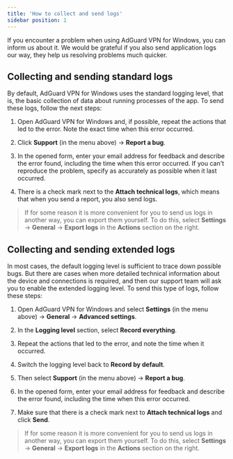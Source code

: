 ```yaml
---
title: 'How to collect and send logs'
sidebar position: 1
---
```




If you encounter a problem when using AdGuard VPN for Windows, you can inform us about it. We would be grateful if you also send application logs our way, they help us resolving problems much quicker.


## Collecting and sending standard logs

By default, AdGuard VPN for Windows uses the standard logging level, that is, the basic collection of data about running processes of the app. To send these logs, follow the next steps:

1. Open AdGuard VPN for Windows and, if possible, repeat the actions that led to the error. Note the exact time when this error occurred.

2. Click **Support** (in the menu above) → **Report a bug**.

3. In the opened form, enter your email address for feedback and describe the error found, including the time when this error occurred. If you can't reproduce the problem, specify as accurately as possible when it last occurred.

4. There is a check mark next to the **Attach technical logs**, which means that when you send a report, you also send logs.
> If for some reason it is more convenient for you to send us logs in another way, you can export them yourself. To do this, select **Settings** → **General** → **Export logs** in the **Actions** section on the right.


## Collecting and sending extended logs

In most cases, the default logging level is sufficient to trace down possible bugs. But there are cases when more detailed technical information about the device and connections is required, and then our support team will ask you to enable the extended logging level. To send this type of logs, follow these steps:

1. Open AdGuard VPN for Windows and select **Settings** (in the menu above) → **General** → **Advanced settings**.

2. In the **Logging level** section, select **Record everything**.

3. Repeat the actions that led to the error, and note the time when it occurred.

4. Switch the logging level back to **Record by default**.

5. Then select **Support** (in the menu above) → **Report a bug**.

6. In the opened form, enter your email address for feedback and describe the error found, including the time when this error occurred.

7. Make sure that there is a check mark next to **Attach technical logs** and click **Send**.
> If for some reason it is more convenient for you to send us logs in another way, you can export them yourself. To do this, select **Settings** → **General** → **Export logs** in the **Actions** section on the right.
